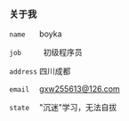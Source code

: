 ### 关于我

    
 `` name    ``  boyka

 `` job      ``  初级程序员

 `` address ``  四川成都

 `` email   ``  gxw255613@126.com
   
 `` state   `` "沉迷"学习，无法自拔
